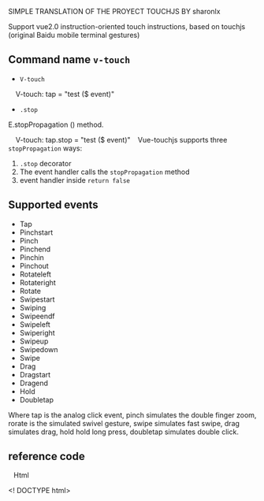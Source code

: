 SIMPLE TRANSLATION OF THE PROYECT TOUCHJS BY sharonlx

Support vue2.0 instruction-oriented touch instructions, based on touchjs (original Baidu mobile terminal gestures)

## Command name `v-touch`


* `V-touch`

`` ``
 V-touch: tap = "test ($ event)"
`` ``
* `.stop`

E.stopPropagation () method.

`` ``
 V-touch: tap.stop = "test ($ event)"
`` ``
Vue-touchjs supports three `stopPropagation` ways:

1. `.stop` decorator
2. The event handler calls the `stopPropagation` method
3. event handler inside `return false`

## Supported events

* Tap
* Pinchstart
* Pinch
* Pinchend
* Pinchin
* Pinchout
* Rotateleft
* Rotateright
* Rotate
* Swipestart
* Swiping
* Swipeendf
* Swipeleft
* Swiperight
* Swipeup
* Swipedown
* Swipe
* Drag
* Dragstart
* Dragend
* Hold
* Doubletap

Where tap is the analog click event, pinch simulates the double finger zoom, rorate is the simulated swivel gesture, swipe simulates fast swipe, drag simulates drag, hold hold long press, doubletap simulates double click.


## reference code

`` ``
Html

<! DOCTYPE html>
<Html lang = "en">
  <Head>
    <Meta charset = "utf-8">
    <Meta name = "viewport" content = "initial-scale = 1, maximum-scale = 1, user-scalable = no">
    <Title> </ title>
    <Style>
    Div {
      Width: 300px;
      Height: 300px;
      Background-color: # f00;
    }
    </ Style>
    <Script>
    Document.addEventListener ('touchmove', function (e) {
        E.stopPropagation ();
        E.preventDefault ()
    });
    Document.addEventListener ('touchstart', function (e) {
        E.stopPropagation ();
        E.preventDefault ()
    });
    </ Script>
  </ Head>
  <Body>
    <Div
      V-touch: tap = "test ($ event)"
      V-touch: doubletap = "test ($ event)"
      V-touch: hold = "test ($ event)"
      V-touch: swipeleft = "test ($ event)"
      V-touch: swiperight = "test ($ event)"
      V-touch: rotateright = "test ($ event)"
      V-touch: rotateleft = "test ($ event)"
     V-text = "event"> </ div>
    <Script src = "example.build.js"> </ script>
  </ Body>
</ Html>

`` ``

`` `Js
Var Vue = require ('vue');
Var VueTouch = require ('vue-touchjs');

Vue.use (VueTouch);

New Vue ({
    El: 'div',
    Data: {
        Event: ''
    },
    Methods: {
        Test: function (el, e) {
        // el that hangs in the event of the node node, the default is suspended in the event of the first handler is the parameters, in order not to change
            E.stopPropagation ();
            E.preventDefault ()
            This.event = e.type;
            Return false
        }
    }
});
`` ``
## history

#### 0.0.9
  
  1. [add] in the event callback will be the event of the articulated node as the first parameter callback back
Traductor de Google para empresas:Google Translator ToolkitTraductor de sitios webGlobal Market Finder
